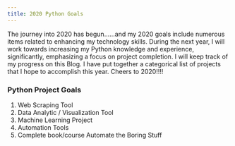 ```yaml
---
title: 2020 Python Goals
---
```

The journey into 2020 has begun......and my 2020 goals include numerous items related to enhancing my technology skills. During the next year, I will work towards increasing my Python knowledge and experience, significantly, emphasizing a focus on project completion. I will keep track of my progress on this Blog. I have put together a categorical list of projects that I hope to accomplish this year. Cheers to 2020!!!!

### Python Project Goals
1. Web Scraping Tool
2. Data Analytic / Visualization Tool
3. Machine Learning Project
4. Automation Tools
5. Complete book/course Automate the Boring Stuff
